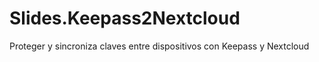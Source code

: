# Slides.Keepass2Nextcloud

Proteger y sincroniza claves entre dispositivos con Keepass y Nextcloud

